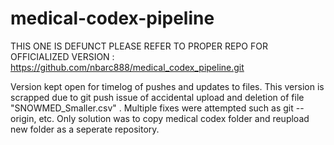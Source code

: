 # medical-codex-pipeline

THIS ONE IS DEFUNCT PLEASE REFER TO PROPER REPO FOR OFFICIALIZED VERSION : 
https://github.com/nbarc888/medical_codex_pipeline.git

Version kept open for timelog of pushes and updates to files. 
This version is scrapped due to git push issue of accidental upload and deletion of file "SNOWMED_Smaller.csv" . 
Multiple fixes were attempted such as git --origin, etc. 
Only solution was to copy medical codex folder and reupload new folder as a seperate repository. 

